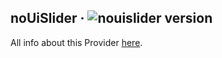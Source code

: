 ## noUiSlider · ![nouislider version](https://img.shields.io/badge/version-v15.4.0-informational)

All info about this Provider <a href="https://refreshless.com/nouislider/">here</a>.
